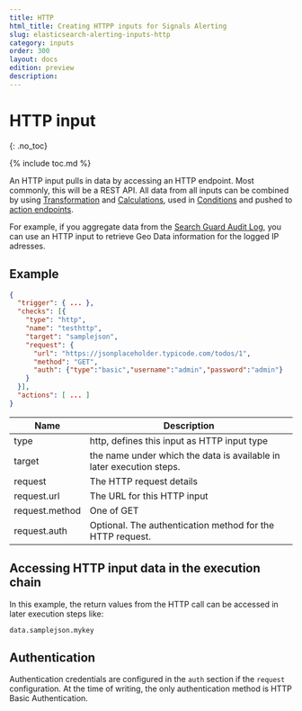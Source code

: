```yaml
---
title: HTTP
html_title: Creating HTTPP inputs for Signals Alerting
slug: elasticsearch-alerting-inputs-http
category: inputs
order: 300
layout: docs
edition: preview
description: 
---
```


<!--- Copyright 2019 floragunn GmbH -->

# HTTP input
{: .no_toc}

{% include toc.md %}


An HTTP input pulls in data by accessing an HTTP endpoint. Most commonly, this will be a REST API. All data from all inputs can be combined by using [Transformation](transformations_transformations.md) and [Calculations](transformations_calculations.md), used in [Conditions](conditions.md) and pushed to [action endpoints](actions.md).

For example, if you aggregate data from the [Search Guard Audit Log](auditlog), you can  use an HTTP input to retrieve Geo Data information for the logged IP adresses.

## Example

```json
{
  "trigger": { ... },
  "checks": [{
    "type": "http",
    "name": "testhttp",
    "target": "samplejson",
    "request": {
      "url": "https://jsonplaceholder.typicode.com/todos/1",
      "method": "GET",
      "auth": {"type":"basic","username":"admin","password":"admin"}
    }
  }],
  "actions": [ ... ]
}
```

| Name | Description |
|---|---|
| type | http, defines this input as HTTP input type|
| target | the name under which the data is available in later execution steps. |
| request | The HTTP request details |
| request.url | The URL for this HTTP input |
| request.method | One of  GET|PUT|POST|DELETE |
| request.auth | Optional. The authentication method for the HTTP request. |

## Accessing HTTP input data in the execution chain

In this example, the return values from the HTTP call can be accessed in later execution steps like:

```
data.samplejson.mykey
```

## Authentication

Authentication credentials are configured in the `auth` section if the `request` configuration. At the time of writing, the only authentication method is HTTP Basic Authentication.

